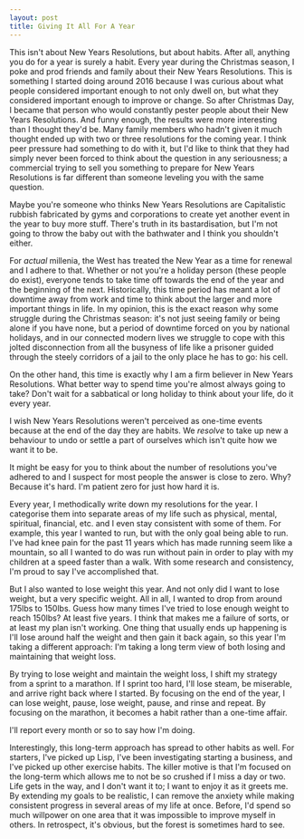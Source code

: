 ```yaml
---
layout: post
title: Giving It All For A Year
---
```


This isn't about New Years Resolutions, but about habits.
After all, anything you do for a year is surely a habit.
Every year during the Christmas season, I poke and prod friends and family about their New Years Resolutions.
This is something I started doing around 2016 because I was curious about what people considered important enough to not only dwell on, but what they considered important enough to improve or change.
So after Christmas Day, I became that person who would constantly pester people about their New Years Resolutions.
And funny enough, the results were more interesting than I thought they'd be.
Many family members who hadn't given it much thought ended up with two or three resolutions for the coming year.
I think peer pressure had something to do with it, but I'd like to think that they had simply never been forced to think about the question in any seriousness; a commercial trying to sell you something to prepare for New Years Resolutions is far different than someone leveling you with the same question.

Maybe you're someone who thinks New Years Resolutions are Capitalistic rubbish fabricated by gyms and corporations to create yet another event in the year to buy more stuff.
There's truth in its bastardisation, but I'm not going to throw the baby out with the bathwater and I think you shouldn't either.

For _actual_ millenia, the West has treated the New Year as a time for renewal and I adhere to that.
Whether or not you're a holiday person (these people do exist), everyone tends to take time off towards the end of the year and the beginning of the next.
Historically, this time period has meant a lot of downtime away from work and time to think about the larger and more important things in life.
In my opinion, this is the exact reason why some struggle during the Christmas season: it's not just seeing family or being alone if you have none, but a period of downtime forced on you by national holidays, and in our connected modern lives we struggle to cope with this jolted disconnection from all the busyness of life like a prisoner guided through the steely corridors of a jail to the only place he has to go: his cell.

On the other hand, this time is exactly why I am a firm believer in New Years Resolutions.
What better way to spend time you're almost always going to take?
Don't wait for a sabbatical or long holiday to think about your life, do it every year.

I wish New Years Resolutions weren't perceived as one-time events because at the end of the day they are habits.
We _resolve_ to take up new a behaviour to undo or settle a part of ourselves which isn't quite how we want it to be.

It might be easy for you to think about the number of resolutions you've adhered to and I suspect for most people the answer is close to zero.
Why?
Because it's hard.
I'm patient zero for just how hard it is.

Every year, I methodically write down my resolutions for the year.
I categorise them into separate areas of my life such as physical, mental, spiritual, financial, etc. and I even stay consistent with some of them.
For example, this year I wanted to run, but with the only goal being able to run.
I've had knee pain for the past 11 years which has made running seem like a mountain, so all I wanted to do was run without pain in order to play with my children at a speed faster than a walk.
With some research and consistency, I'm proud to say I've accomplished that.

But I also wanted to lose weight this year.
And not only did I want to lose weight, but a very specific weight.
All in all, I wanted to drop from around 175lbs to 150lbs.
Guess how many times I've tried to lose enough weight to reach 150lbs?
At least five years.
I think that makes me a failure of sorts, or at least my plan isn't working.
One thing that usually ends up happening is I'll lose around half the weight and then gain it back again, so this year I'm taking a different approach: I'm taking a long term view of both losing and maintaining that weight loss.

By trying to lose weight and maintain the weight loss, I shift my strategy from a sprint to a marathon.
If I sprint too hard, I'll lose steam, be miserable, and arrive right back where I started.
By focusing on the end of the year, I can lose weight, pause, lose weight, pause, and rinse and repeat.
By focusing on the marathon, it becomes a habit rather than a one-time affair.

I'll report every month or so to say how I'm doing.

Interestingly, this long-term approach has spread to other habits as well.
For starters, I've picked up Lisp, I've been investigating starting a business, and I've picked up other exercise habits.
The killer motive is that I'm focused on the long-term which allows me to not be so crushed if I miss a day or two.
Life gets in the way, and I don't want it to; I want to enjoy it as it greets me.
By extending my goals to be realistic, I can remove the anxiety while making consistent progress in several areas of my life at once.
Before, I'd spend so much willpower on one area that it was impossible to improve myself in others.
In retrospect, it's obvious, but the forest is sometimes hard to see.
